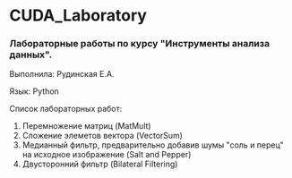 # CUDA_Laboratory

### Лабораторные работы по курсу "Инструменты анализа данных".

Выполнила: Рудинская Е.А.

Язык: Python

Список лабораторных работ:
  1. Перемножение матриц (MatMult)
  2. Сложение элеметов вектора (VectorSum) 
  3. Медианный фильтр, предварительно добавив шумы "соль и перец" на исходное изображение (Salt and Pepper)
  4. Двусторонний фильтр (Bilateral Filtering)
